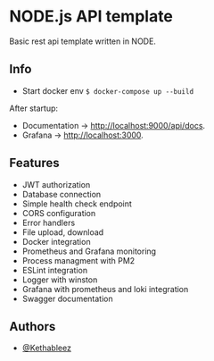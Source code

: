 
# NODE.js API template

Basic rest api template written in NODE.

## Info

- Start docker env `$ docker-compose up --build`

After startup:
- Documentation -> [http://localhost:9000/api/docs](http://localhost:9000/api/docs). <br>
- Grafana       -> [http://localhost:3000](http://localhost:3000).

## Features

- JWT authorization
- Database connection
- Simple health check endpoint
- CORS configuration
- Error handlers
- File upload, download
- Docker integration
- Prometheus and Grafana monitoring
- Process managment with PM2
- ESLint integration
- Logger with winston
- Grafana with prometheus and loki integration
- Swagger documentation

## Authors

- [@Kethableez](https://www.github.com/kethableez)
